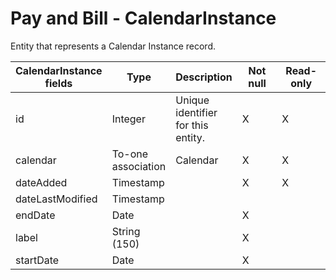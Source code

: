 #  Pay and Bill - CalendarInstance

Entity that represents a Calendar Instance record.


<table>
    <colgroup>
        <col width="20%" />
        <col width="20%" />
        <col width="20%" />
        <col width="20%" />
        <col width="20%" />
    </colgroup>
    <thead>
        <tr class="header">
            <th>CalendarInstance fields</th>
            <th>Type</th>
            <th>Description</th>
            <th>Not null</th>
            <th>Read-only</th>
        </tr>
    </thead>
    <tbody>
        <tr class="even">
            <td>id</td>
            <td>Integer</td>
            <td>Unique identifier for this entity.</td>
            <td>X</td>
            <td>X</td>
        </tr>
        <tr class="odd">
            <td>calendar</td>
            <td>To-one association</td>
            <td>Calendar</td>
            <td>X</td>
            <td>X</td>
        </tr>
        <tr class="even">
            <td>dateAdded</td>
            <td>Timestamp</td>
            <td></td>
            <td>X</td>
            <td>X</td>
        </tr>
        <tr class="odd">
            <td>dateLastModified</td>
            <td>Timestamp</td>
            <td></td>
            <td></td>
            <td></td>
        </tr>
        <tr class="even">
            <td>endDate</td>
            <td>Date</td>
            <td></td>
            <td>X</td>
            <td></td>
        </tr>
        <tr class="odd">
            <td>label</td>
            <td>String (150)</td>
            <td></td>
            <td>X</td>
            <td></td>
        </tr>
        <tr class="even">
            <td>startDate</td>
            <td>Date</td>
            <td></td>
            <td>X</td>
            <td></td>
        </tr>
    </tbody>
</table>


     
        

